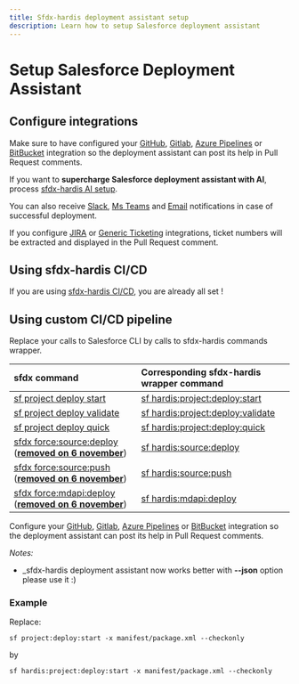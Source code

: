 ```yaml
---
title: Sfdx-hardis deployment assistant setup
description: Learn how to setup Salesforce deployment assistant
---
```

<!-- markdownlint-disable MD013 -->

# Setup Salesforce Deployment Assistant

## Configure integrations

Make sure to have configured your [GitHub](salesforce-ci-cd-setup-integration-github.md), [Gitlab](salesforce-ci-cd-setup-integration-gitlab.md), [Azure Pipelines](salesforce-ci-cd-setup-integration-azure.md) or [BitBucket](salesforce-ci-cd-setup-integration-bitbucket.md) integration so the deployment assistant can post its help in Pull Request comments.

If you want to **supercharge Salesforce deployment assistant with AI**, process [sfdx-hardis AI setup](salesforce-ai-setup.md).

You can also receive [Slack](salesforce-ci-cd-setup-integration-slack.md), [Ms Teams](salesforce-ci-cd-setup-integration-ms-teams.md) and [Email](salesforce-ci-cd-setup-integration-email.md) notifications in case of successful deployment.

If you configure [JIRA](salesforce-ci-cd-setup-integration-jira.md) or [Generic Ticketing](salesforce-ci-cd-setup-integration-generic-ticketing.md) integrations, ticket numbers will be extracted and displayed in the Pull Request comment.

## Using sfdx-hardis CI/CD

If you are using [sfdx-hardis CI/CD](https://sfdx-hardis.cloudity.com/salesforce-ci-cd-home/), you are already all set !

## Using custom CI/CD pipeline

Replace your calls to Salesforce CLI by calls to sfdx-hardis commands wrapper.

| sfdx command                                                                                                                                                                                                                                                              | Corresponding sfdx-hardis wrapper command                                                             |
|:--------------------------------------------------------------------------------------------------------------------------------------------------------------------------------------------------------------------------------------------------------------------------|:------------------------------------------------------------------------------------------------------|
| [sf project deploy start](https://developer.salesforce.com/docs/atlas.en-us.sfdx_cli_reference.meta/sfdx_cli_reference/cli_reference_project_commands_unified.htm#cli_reference_project_deploy_start_unified)                                                             | [sf hardis:project:deploy:start](https://sfdx-hardis.cloudity.com/hardis/project/deploy/start/)       |
| [sf project deploy validate](https://developer.salesforce.com/docs/atlas.en-us.sfdx_cli_reference.meta/sfdx_cli_reference/cli_reference_project_commands_unified.htm#cli_reference_project_deploy_validate_unified)                                                       | [sf hardis:project:deploy:validate](https://sfdx-hardis.cloudity.com/hardis/project/deploy/validate/) |
| [sf project deploy quick](https://developer.salesforce.com/docs/atlas.en-us.sfdx_cli_reference.meta/sfdx_cli_reference/cli_reference_project_commands_unified.htm#cli_reference_project_deploy_quick_unified)                                                             | [sf hardis:project:deploy:quick](https://sfdx-hardis.cloudity.com/hardis/project/deploy/quick/)       |
| [sfdx force:source:deploy](https://developer.salesforce.com/docs/atlas.en-us.sfdx_cli_reference.meta/sfdx_cli_reference/cli_reference_force_source.htm#cli_reference_force_source_deploy) ([**removed on 6 november**](https://github.com/forcedotcom/cli/issues/2974))   | [sf hardis:source:deploy](https://sfdx-hardis.cloudity.com/hardis/source/deploy/)                     |
| [sfdx force:source:push](https://developer.salesforce.com/docs/atlas.en-us.sfdx_cli_reference.meta/sfdx_cli_reference/cli_reference_force_source.htm#cli_reference_force_source_push) ([**removed on 6 november**](https://github.com/forcedotcom/cli/issues/2974))       | [sf hardis:source:push](https://sfdx-hardis.cloudity.com/hardis/source/push/)                         |
| [sfdx force:mdapi:deploy](https://developer.salesforce.com/docs/atlas.en-us.sfdx_cli_reference.meta/sfdx_cli_reference/cli_reference_force_mdapi.htm#cli_reference_force_mdapi_beta_deploy) ([**removed on 6 november**](https://github.com/forcedotcom/cli/issues/2974)) | [sf hardis:mdapi:deploy](https://sfdx-hardis.cloudity.com/hardis/mdapi/deploy/)                       |

Configure your [GitHub](salesforce-ci-cd-setup-integration-github.md), [Gitlab](salesforce-ci-cd-setup-integration-gitlab.md), [Azure Pipelines](salesforce-ci-cd-setup-integration-azure.md) or [BitBucket](salesforce-ci-cd-setup-integration-bitbucket.md) integration so the deployment assistant can post its help in Pull Request comments.

_Notes:_

- _sfdx-hardis deployment assistant now works better with **--json** option please use it :)

### Example

Replace:

`sf project:deploy:start -x manifest/package.xml --checkonly`

by

`sf hardis:project:deploy:start -x manifest/package.xml --checkonly`